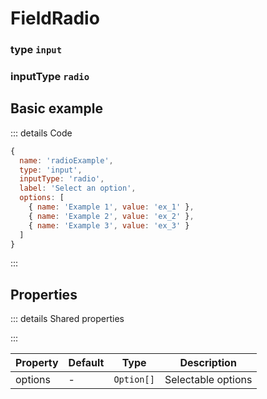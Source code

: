 # FieldRadio

### type `input`
### inputType `radio`

<script setup>
import FieldRadioExample from '/components/FieldRadioExample.vue'
</script>

## Basic example
::: details Code
```javascript
{
  name: 'radioExample',
  type: 'input',
  inputType: 'radio',
  label: 'Select an option',
  options: [
    { name: 'Example 1', value: 'ex_1' },
    { name: 'Example 2', value: 'ex_2' },
    { name: 'Example 3', value: 'ex_3' }
  ]
}
```
:::
<FieldRadioExample />

## Properties
::: details Shared properties
<!--@include: @/parts/shared-field-properties.md-->
:::

| Property | Default | Type       | Description                                  |
|----------|---------|------------|----------------------------------------------|
| options  | -       | `Option[]` | Selectable options                           |

